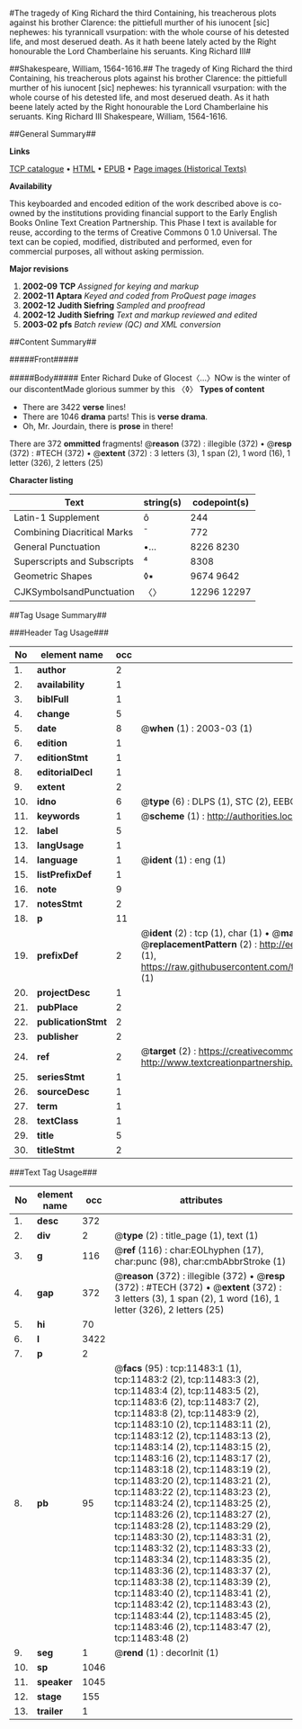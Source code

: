 #The tragedy of King Richard the third Containing, his treacherous plots against his brother Clarence: the pittiefull murther of his iunocent [sic] nephewes: his tyrannicall vsurpation: with the whole course of his detested life, and most deserued death. As it hath beene lately acted by the Right honourable the Lord Chamberlaine his seruants. King Richard III#

##Shakespeare, William, 1564-1616.##
The tragedy of King Richard the third Containing, his treacherous plots against his brother Clarence: the pittiefull murther of his iunocent [sic] nephewes: his tyrannicall vsurpation: with the whole course of his detested life, and most deserued death. As it hath beene lately acted by the Right honourable the Lord Chamberlaine his seruants.
King Richard III
Shakespeare, William, 1564-1616.

##General Summary##

**Links**

[TCP catalogue](http://www.ota.ox.ac.uk/tcp/)  • 
[HTML](http://tei.it.ox.ac.uk/tcp/Texts-HTML/free/A12/A12001.html)  • 
[EPUB](http://tei.it.ox.ac.uk/tcp/Texts-EPUB/free/A12/A12001.epub) • 
[Page images (Historical Texts)](https://data.historicaltexts.jisc.ac.uk/view?pubId=eebo-99846510e&pageId=eebo-99846510e-11483-1)

**Availability**

This keyboarded and encoded edition of the
	       work described above is co-owned by the institutions
	       providing financial support to the Early English Books
	       Online Text Creation Partnership. This Phase I text is
	       available for reuse, according to the terms of Creative
	       Commons 0 1.0 Universal. The text can be copied,
	       modified, distributed and performed, even for
	       commercial purposes, all without asking permission.

**Major revisions**

1. __2002-09__ __TCP__ *Assigned for keying and markup*
1. __2002-11__ __Aptara__ *Keyed and coded from ProQuest page images*
1. __2002-12__ __Judith Siefring__ *Sampled and proofread*
1. __2002-12__ __Judith Siefring__ *Text and markup reviewed and edited*
1. __2003-02__ __pfs__ *Batch review (QC) and XML conversion*

##Content Summary##

#####Front#####

#####Body#####
Enter Richard Duke of Glocest〈…〉NOw is the winter of our discontentMade glorious summer by this 〈◊〉 
**Types of content**

  * There are 3422 **verse** lines!
  * There are 1046 **drama** parts! This is **verse drama**.
  * Oh, Mr. Jourdain, there is **prose** in there!

There are 372 **ommitted** fragments! 
 @__reason__ (372) : illegible (372)  •  @__resp__ (372) : #TECH (372)  •  @__extent__ (372) : 3 letters (3), 1 span (2), 1 word (16), 1 letter (326), 2 letters (25)

**Character listing**


|Text|string(s)|codepoint(s)|
|---|---|---|
|Latin-1 Supplement|ô|244|
|Combining             Diacritical Marks|̄|772|
|General Punctuation|•…|8226 8230|
|Superscripts             and Subscripts|⁴|8308|
|Geometric Shapes|◊▪|9674 9642|
|CJKSymbolsandPunctuation|〈〉|12296 12297|

##Tag Usage Summary##

###Header Tag Usage###

|No|element name|occ|attributes|
|---|---|---|---|
|1.|__author__|2||
|2.|__availability__|1||
|3.|__biblFull__|1||
|4.|__change__|5||
|5.|__date__|8| @__when__ (1) : 2003-03 (1)|
|6.|__edition__|1||
|7.|__editionStmt__|1||
|8.|__editorialDecl__|1||
|9.|__extent__|2||
|10.|__idno__|6| @__type__ (6) : DLPS (1), STC (2), EEBO-CITATION (1), PROQUEST (1), VID (1)|
|11.|__keywords__|1| @__scheme__ (1) : http://authorities.loc.gov/ (1)|
|12.|__label__|5||
|13.|__langUsage__|1||
|14.|__language__|1| @__ident__ (1) : eng (1)|
|15.|__listPrefixDef__|1||
|16.|__note__|9||
|17.|__notesStmt__|2||
|18.|__p__|11||
|19.|__prefixDef__|2| @__ident__ (2) : tcp (1), char (1)  •  @__matchPattern__ (2) : ([0-9\-]+):([0-9IVX]+) (1), (.+) (1)  •  @__replacementPattern__ (2) : http://eebo.chadwyck.com/downloadtiff?vid=$1&page=$2 (1), https://raw.githubusercontent.com/textcreationpartnership/Texts/master/tcpchars.xml#$1 (1)|
|20.|__projectDesc__|1||
|21.|__pubPlace__|2||
|22.|__publicationStmt__|2||
|23.|__publisher__|2||
|24.|__ref__|2| @__target__ (2) : https://creativecommons.org/publicdomain/zero/1.0/ (1), http://www.textcreationpartnership.org/docs/. (1)|
|25.|__seriesStmt__|1||
|26.|__sourceDesc__|1||
|27.|__term__|1||
|28.|__textClass__|1||
|29.|__title__|5||
|30.|__titleStmt__|2||


###Text Tag Usage###

|No|element name|occ|attributes|
|---|---|---|---|
|1.|__desc__|372||
|2.|__div__|2| @__type__ (2) : title_page (1), text (1)|
|3.|__g__|116| @__ref__ (116) : char:EOLhyphen (17), char:punc (98), char:cmbAbbrStroke (1)|
|4.|__gap__|372| @__reason__ (372) : illegible (372)  •  @__resp__ (372) : #TECH (372)  •  @__extent__ (372) : 3 letters (3), 1 span (2), 1 word (16), 1 letter (326), 2 letters (25)|
|5.|__hi__|70||
|6.|__l__|3422||
|7.|__p__|2||
|8.|__pb__|95| @__facs__ (95) : tcp:11483:1 (1), tcp:11483:2 (2), tcp:11483:3 (2), tcp:11483:4 (2), tcp:11483:5 (2), tcp:11483:6 (2), tcp:11483:7 (2), tcp:11483:8 (2), tcp:11483:9 (2), tcp:11483:10 (2), tcp:11483:11 (2), tcp:11483:12 (2), tcp:11483:13 (2), tcp:11483:14 (2), tcp:11483:15 (2), tcp:11483:16 (2), tcp:11483:17 (2), tcp:11483:18 (2), tcp:11483:19 (2), tcp:11483:20 (2), tcp:11483:21 (2), tcp:11483:22 (2), tcp:11483:23 (2), tcp:11483:24 (2), tcp:11483:25 (2), tcp:11483:26 (2), tcp:11483:27 (2), tcp:11483:28 (2), tcp:11483:29 (2), tcp:11483:30 (2), tcp:11483:31 (2), tcp:11483:32 (2), tcp:11483:33 (2), tcp:11483:34 (2), tcp:11483:35 (2), tcp:11483:36 (2), tcp:11483:37 (2), tcp:11483:38 (2), tcp:11483:39 (2), tcp:11483:40 (2), tcp:11483:41 (2), tcp:11483:42 (2), tcp:11483:43 (2), tcp:11483:44 (2), tcp:11483:45 (2), tcp:11483:46 (2), tcp:11483:47 (2), tcp:11483:48 (2)|
|9.|__seg__|1| @__rend__ (1) : decorInit (1)|
|10.|__sp__|1046||
|11.|__speaker__|1045||
|12.|__stage__|155||
|13.|__trailer__|1||

